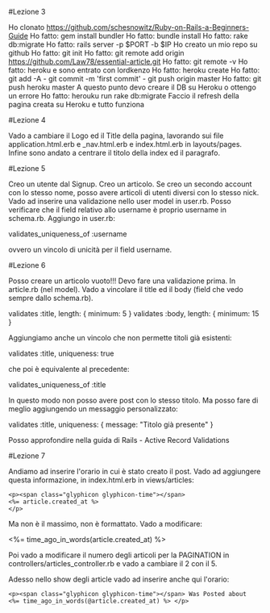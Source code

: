 #Lezione 3

Ho clonato https://github.com/schesnowitz/Ruby-on-Rails-a-Beginners-Guide
Ho fatto: gem install bundler
Ho fatto: bundle install
Ho fatto: rake db:migrate
Ho fatto: rails server -p $PORT -b $IP
Ho creato un mio repo su github
Ho fatto: git init
Ho fatto: git remote add origin https://github.com/Law78/essential-article.git
Ho fatto: git remote -v
Ho fatto: heroku e sono entrato con lordkenzo
Ho fatto: heroku create
Ho fatto: git add -A - git commit -m 'first commit' - git push origin master
Ho fatto: git push heroku master
A questo punto devo creare il DB su Heroku o ottengo un errore
Ho fatto: herouku run rake db:migrate
Faccio il refresh della pagina creata su Heroku e tutto funziona

#Lezione 4

Vado a cambiare il Logo ed il Title della pagina, lavorando sui file application.html.erb 
e _nav.html.erb e index.html.erb in layouts/pages.
Infine sono andato a centrare il titolo della index ed il paragrafo.

#Lezione 5

Creo un utente dal Signup.
Creo un articolo.
Se creo un secondo account  con lo stesso nome, posso avere articoli di utenti diversi
con lo stesso nick.
Vado ad inserire una validazione nello user model in user.rb. Posso verificare che il field
relativo allo username è proprio username in schema.rb. Aggiungo in user.rb:
 
  validates_uniqueness_of :username

ovvero un vincolo di unicità per il field username.

#Lezione 6

Posso creare un articolo vuoto!!! Devo fare una validazione prima. In article.rb (nel model).
Vado a vincolare il title ed il body (field che vedo sempre dallo schema.rb).

  validates :title, length: { minimum: 5 }
  validates :body, length: { minimum: 15 }
 
 Aggiungiamo anche un vincolo che non permette titoli già esistenti:
 
 validates :title, uniqueness: true
 
 che poi è equivalente al precedente:
 
   validates_uniqueness_of :title

In questo modo non posso avere post con lo stesso titolo. Ma posso fare di meglio aggiungendo
un messaggio personalizzato:

  validates :title, uniqueness: { message: "Titolo già presente" }
  

Posso approfondire nella guida di Rails - Active Record Validations

#Lezione 7

Andiamo ad inserire l'orario in cui è stato creato il post. Vado ad aggiungere questa
informazione, in index.html.erb in views/articles:

    <p><span class="glyphicon glyphicon-time"></span>
    <%= article.created_at %>
    </p>

Ma non è il massimo, non è formattato. Vado a modificare:

  <%= time_ago_in_words(article.created_at) %>
    
Poi vado a modificare il numero degli articoli per la PAGINATION in controllers/articles_controller.rb
e vado a cambiare il 2 con il 5.

Adesso nello show degli article vado ad inserire anche qui l'orario:

    <p><span class="glyphicon glyphicon-time"></span> Was Posted about 
    <%= time_ago_in_words(@article.created_at) %> </p>
